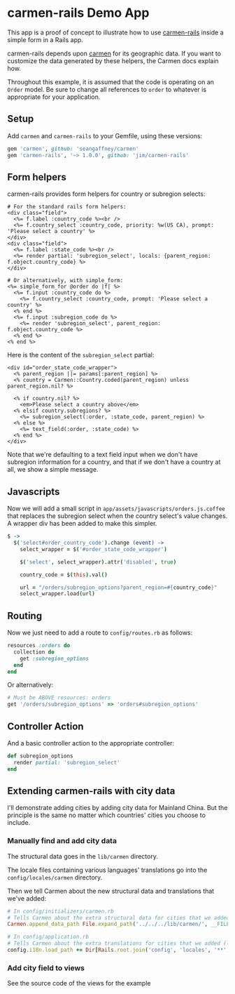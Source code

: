 # carmen-rails Demo App

This app is a proof of concept to illustrate how to use
[carmen-rails](https://github.com/jim/carmen-rails) inside a simple form in a Rails
app.

carmen-rails depends upon [carmen](https://github.com/jim/carmen) for its
geographic data. If you want to customize the data generated by these helpers,
the Carmen docs explain how.

Throughout this example, it is assumed that the code is operating on an `Order`
model. Be sure to change all references to `order` to whatever is appropriate
for your application.

## Setup

Add `carmen` and `carmen-rails` to your Gemfile, using these versions:

```ruby
gem 'carmen', github: 'seangaffney/carmen'
gem 'carmen-rails', '~> 1.0.0', github: 'jim/carmen-rails'
```

## Form helpers
carmen-rails provides form helpers for country or subregion selects:

```erb
# For the standard rails form helpers:
<div class="field">
  <%= f.label :country_code %><br />
  <%= f.country_select :country_code, priority: %w(US CA), prompt: 'Please select a country' %>
</div>
<div class="field">
  <%= f.label :state_code %><br />
  <%= render partial: 'subregion_select', locals: {parent_region: f.object.country_code} %>
</div>

# Or alternatively, with simple_form:
<%= simple_form_for @order do |f| %>
  <%= f.input :country_code do %>
    <%= f.country_select :country_code, prompt: 'Please select a country' %>
  <% end %>
  <%= f.input :subregion_code do %>
    <%= render 'subregion_select', parent_region: f.object.country_code %>
  <% end %>
<% end %>
```

Here is the content of the `subregion_select` partial:

```erb
<div id="order_state_code_wrapper">
  <% parent_region ||= params[:parent_region] %>
  <% country = Carmen::Country.coded(parent_region) unless parent_region.nil? %>

  <% if country.nil? %>
    <em>Please select a country above</em>
  <% elsif country.subregions? %>
    <%= subregion_select(:order, :state_code, parent_region) %>
  <% else %>
    <%= text_field(:order, :state_code) %>
  <% end %>
</div>
```

Note that we're defaulting to a text field input when we don't have subregion
information for a country, and that if we don't have a country at all, we show
a simple message.

## Javascripts

Now we will add a small script in `app/assets/javascripts/orders.js.coffee` that replaces the subregion select when the country
select's value changes. A wrapper div has been added to make this simpler.

```coffeescript
$ ->
  $('select#order_country_code').change (event) ->
    select_wrapper = $('#order_state_code_wrapper')

    $('select', select_wrapper).attr('disabled', true)

    country_code = $(this).val()

    url = "/orders/subregion_options?parent_region=#{country_code}"
    select_wrapper.load(url)
```

## Routing
Now we just need to add a route to `config/routes.rb` as follows:

```ruby
resources :orders do
  collection do
    get :subregion_options
  end
end
```

Or alternatively:

```ruby
# Must be ABOVE resources: orders
get '/orders/subregion_options' => 'orders#subregion_options'
```

## Controller Action
And a basic controller action to the appropriate controller:

```ruby
def subregion_options
  render partial: 'subregion_select'
end
```

## Extending carmen-rails with city data

I'll demonstrate adding cities by adding city data for Mainland China. But the principle is the same no matter which countries' cities you choose to include.

### Manually find and add city data

The structural data goes in the `lib/carmen` directory.

The locale files containing various languages' translations go into the `config/locales/carmen` directory.

Then we tell Carmen about the new structural data and translations that we've added:

```ruby
# In config/initializers/carmen.rb
# Tells Carmen about the extra structural data for cities that we added
Carmen.append_data_path File.expand_path('../../../lib/carmen/', __FILE__)

# In config/application.rb
# Tells Carmen about the extra translations for cities that we added (loads not only config/locales but all subdirectories as well)
config.i18n.load_path += Dir[Rails.root.join('config', 'locales', '**', '*.{rb,yml}')]
```

### Add city field to views
See the source code of the views for the example